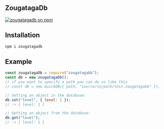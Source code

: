 ## ZougatagaDb

[![zougatagadb on npm](https://img.shields.io/npm/v/zougatagadb.svg)](https://www.npmjs.com/package/zougatagadb)

## Installation

```python
npm i zougatagadb
```

## Example

```js
const zougatagaDb = require("zougatagabb");
const db = new zougatagaDb();
// if you want to specify a path you can do so like this
// const db = new QuickDB({ path: "source/to/path/test.zougatagabb" });

// Setting an object in the database:
db.set("level", { level: 1 });
// -> { level: 1 }

// Getting an object from the database:
db.get("level");
// -> { level: 1 }

```

